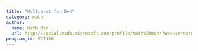 ```yaml
---
title: "Multibrot for D=4"
category: math
author:
  name: Math Man
  url: http://social.msdn.microsoft.com/profile/math%20man/?ws=usercard-mini
program_id: VJT156
---
```

